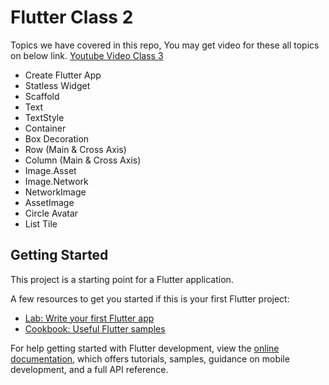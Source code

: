# Flutter Class 2

Topics we have covered in this repo, You may get video for these all topics on below link.
[Youtube Video Class 3](https://youtu.be/3Qw1dnGislY)


- Create Flutter App
- Statless Widget
- Scaffold
- Text
- TextStyle
- Container
- Box Decoration
- Row (Main & Cross Axis)
- Column (Main & Cross Axis)
- Image.Asset
- Image.Network
- NetworkImage
- AssetImage
- Circle Avatar
- List Tile

## Getting Started

This project is a starting point for a Flutter application.

A few resources to get you started if this is your first Flutter project:

- [Lab: Write your first Flutter app](https://docs.flutter.dev/get-started/codelab)
- [Cookbook: Useful Flutter samples](https://docs.flutter.dev/cookbook)

For help getting started with Flutter development, view the
[online documentation](https://docs.flutter.dev/), which offers tutorials,
samples, guidance on mobile development, and a full API reference.
